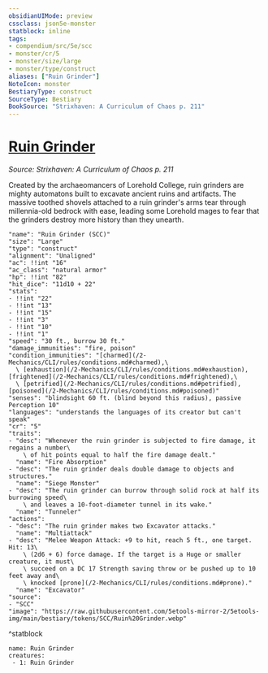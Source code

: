 ```yaml
---
obsidianUIMode: preview
cssclass: json5e-monster
statblock: inline
tags:
- compendium/src/5e/scc
- monster/cr/5
- monster/size/large
- monster/type/construct
aliases: ["Ruin Grinder"]
NoteIcon: monster
BestiaryType: construct
SourceType: Bestiary
BookSource: "Strixhaven: A Curriculum of Chaos p. 211"
---
```

# [Ruin Grinder](2-Mechanics/CLI/bestiary/construct/ruin-grinder-scc.md)
*Source: Strixhaven: A Curriculum of Chaos p. 211*  

Created by the archaeomancers of Lorehold College, ruin grinders are mighty automatons built to excavate ancient ruins and artifacts. The massive toothed shovels attached to a ruin grinder's arms tear through millennia-old bedrock with ease, leading some Lorehold mages to fear that the grinders destroy more history than they unearth.

```statblock
"name": "Ruin Grinder (SCC)"
"size": "Large"
"type": "construct"
"alignment": "Unaligned"
"ac": !!int "16"
"ac_class": "natural armor"
"hp": !!int "82"
"hit_dice": "11d10 + 22"
"stats":
- !!int "22"
- !!int "13"
- !!int "15"
- !!int "3"
- !!int "10"
- !!int "1"
"speed": "30 ft., burrow 30 ft."
"damage_immunities": "fire, poison"
"condition_immunities": "[charmed](/2-Mechanics/CLI/rules/conditions.md#charmed),\
  \ [exhaustion](/2-Mechanics/CLI/rules/conditions.md#exhaustion), [frightened](/2-Mechanics/CLI/rules/conditions.md#frightened),\
  \ [petrified](/2-Mechanics/CLI/rules/conditions.md#petrified), [poisoned](/2-Mechanics/CLI/rules/conditions.md#poisoned)"
"senses": "blindsight 60 ft. (blind beyond this radius), passive Perception 10"
"languages": "understands the languages of its creator but can't speak"
"cr": "5"
"traits":
- "desc": "Whenever the ruin grinder is subjected to fire damage, it regains a number\
    \ of hit points equal to half the fire damage dealt."
  "name": "Fire Absorption"
- "desc": "The ruin grinder deals double damage to objects and structures."
  "name": "Siege Monster"
- "desc": "The ruin grinder can burrow through solid rock at half its burrowing speed\
    \ and leaves a 10-foot-diameter tunnel in its wake."
  "name": "Tunneler"
"actions":
- "desc": "The ruin grinder makes two Excavator attacks."
  "name": "Multiattack"
- "desc": "Melee Weapon Attack: +9 to hit, reach 5 ft., one target. Hit: 13\
    \ (2d6 + 6) force damage. If the target is a Huge or smaller creature, it must\
    \ succeed on a DC 17 Strength saving throw or be pushed up to 10 feet away and\
    \ knocked [prone](/2-Mechanics/CLI/rules/conditions.md#prone)."
  "name": "Excavator"
"source":
- "SCC"
"image": "https://raw.githubusercontent.com/5etools-mirror-2/5etools-img/main/bestiary/tokens/SCC/Ruin%20Grinder.webp"
```
^statblock

```encounter-table
name: Ruin Grinder
creatures:
 - 1: Ruin Grinder
```